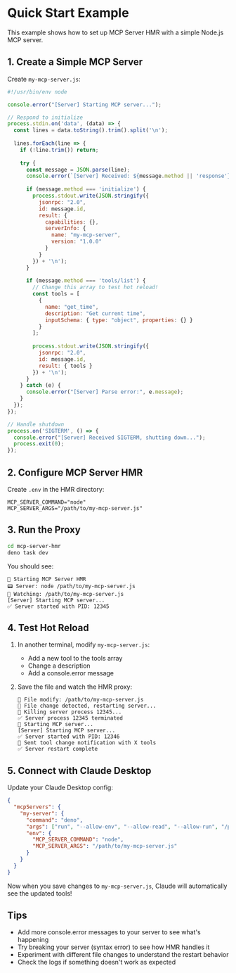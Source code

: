 # Quick Start Example

This example shows how to set up MCP Server HMR with a simple Node.js MCP server.

## 1. Create a Simple MCP Server

Create `my-mcp-server.js`:

```javascript
#!/usr/bin/env node

console.error("[Server] Starting MCP server...");

// Respond to initialize
process.stdin.on('data', (data) => {
  const lines = data.toString().trim().split('\n');
  
  lines.forEach(line => {
    if (!line.trim()) return;
    
    try {
      const message = JSON.parse(line);
      console.error(`[Server] Received: ${message.method || 'response'}`);
      
      if (message.method === 'initialize') {
        process.stdout.write(JSON.stringify({
          jsonrpc: "2.0",
          id: message.id,
          result: {
            capabilities: {},
            serverInfo: {
              name: "my-mcp-server",
              version: "1.0.0"
            }
          }
        }) + '\n');
      }
      
      if (message.method === 'tools/list') {
        // Change this array to test hot reload!
        const tools = [
          {
            name: "get_time",
            description: "Get current time",
            inputSchema: { type: "object", properties: {} }
          }
        ];
        
        process.stdout.write(JSON.stringify({
          jsonrpc: "2.0",
          id: message.id,
          result: { tools }
        }) + '\n');
      }
    } catch (e) {
      console.error("[Server] Parse error:", e.message);
    }
  });
});

// Handle shutdown
process.on('SIGTERM', () => {
  console.error("[Server] Received SIGTERM, shutting down...");
  process.exit(0);
});
```

## 2. Configure MCP Server HMR

Create `.env` in the HMR directory:

```env
MCP_SERVER_COMMAND="node"
MCP_SERVER_ARGS="/path/to/my-mcp-server.js"
```

## 3. Run the Proxy

```bash
cd mcp-server-hmr
deno task dev
```

You should see:
```
🚀 Starting MCP Server HMR
📟 Server: node /path/to/my-mcp-server.js
👀 Watching: /path/to/my-mcp-server.js
[Server] Starting MCP server...
✅ Server started with PID: 12345
```

## 4. Test Hot Reload

1. In another terminal, modify `my-mcp-server.js`:
   - Add a new tool to the tools array
   - Change a description
   - Add a console.error message

2. Save the file and watch the HMR proxy:
   ```
   📝 File modify: /path/to/my-mcp-server.js
   🔄 File change detected, restarting server...
   🛑 Killing server process 12345...
   ✅ Server process 12345 terminated
   🚀 Starting MCP server...
   [Server] Starting MCP server...
   ✅ Server started with PID: 12346
   📢 Sent tool change notification with X tools
   ✅ Server restart complete
   ```

## 5. Connect with Claude Desktop

Update your Claude Desktop config:

```json
{
  "mcpServers": {
    "my-server": {
      "command": "deno",
      "args": ["run", "--allow-env", "--allow-read", "--allow-run", "/path/to/mcp-server-hmr/src/main.ts"],
      "env": {
        "MCP_SERVER_COMMAND": "node",
        "MCP_SERVER_ARGS": "/path/to/my-mcp-server.js"
      }
    }
  }
}
```

Now when you save changes to `my-mcp-server.js`, Claude will automatically see the updated tools!

## Tips

- Add more console.error messages to your server to see what's happening
- Try breaking your server (syntax error) to see how HMR handles it
- Experiment with different file changes to understand the restart behavior
- Check the logs if something doesn't work as expected